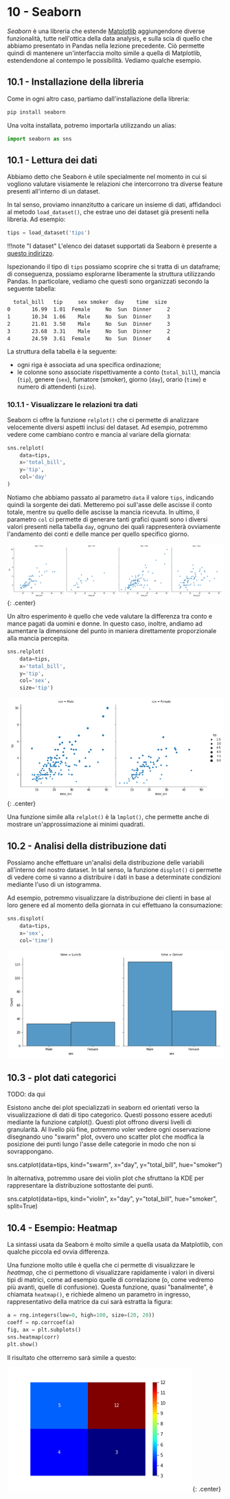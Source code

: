# 10 - Seaborn

*Seaborn* è una libreria che estende [Matplotlib](../08_matplotlib/lecture.md) aggiungendone diverse funzionalità, tutte nell'ottica della data analysis, e sulla scia di quello che abbiamo presentato in Pandas nella lezione precedente. Ciò permette quindi di mantenere un'interfaccia molto simile a quella di Matplotlib, estendendone al contempo le possibilità. Vediamo qualche esempio.

## 10.1 - Installazione della libreria

Come in ogni altro caso, partiamo dall'installazione della libreria:

```sh
pip install seaborn
```

Una volta installata, potremo importarla utilizzando un alias:

```py
import seaborn as sns
```

## 10.1 - Lettura dei dati

Abbiamo detto che Seaborn è utile specialmente nel momento in cui si vogliono valutare visiamente le relazioni che intercorrono tra diverse feature presenti all'interno di un dataset.

In tal senso, proviamo innanzitutto a caricare un insieme di dati, affidandoci al metodo `load_dataset()`, che estrae uno dei dataset già presenti nella libreria. Ad esempio:

```py
tips = load_dataset('tips')
```

!!!note "I dataset"
    L'elenco dei dataset supportati da Seaborn è presente a [questo indirizzo](https://github.com/mwaskom/seaborn-data).

Ispezionando il tipo di `tips` possiamo scoprire che si tratta di un dataframe; di conseguenza, possiamo esplorarne liberamente la struttura utilizzando Pandas. In particolare, vediamo che questi sono organizzati secondo la seguente tabella:

```sh
  total_bill   tip     sex smoker  day    time  size
0       16.99  1.01  Female     No  Sun  Dinner     2
1       10.34  1.66    Male     No  Sun  Dinner     3
2       21.01  3.50    Male     No  Sun  Dinner     3
3       23.68  3.31    Male     No  Sun  Dinner     2
4       24.59  3.61  Female     No  Sun  Dinner     4
```

La struttura della tabella è la seguente:

* ogni riga è associata ad una specifica ordinazione;
* le colonne sono associate rispettivamente a conto (`total_bill`), mancia (`tip`), genere (`sex`), fumatore (smoker), giorno (`day`), orario (`time`) e numero di attendenti (`size`).

### 10.1.1 - Visualizzare le relazioni tra dati

Seaborn ci offre la funzione `relplot()` che ci permette di analizzare velocemente diversi aspetti inclusi del dataset. Ad esempio, potremmo vedere come cambiano contro e mancia al variare della giornata:

```py
sns.relplot(
    data=tips,
    x='total_bill',
    y='tip',
    col='day'
)
```

Notiamo che abbiamo passato al parametro `data` il valore `tips`, indicando quindi la sorgente dei dati. Metteremo poi sull'asse delle ascisse il conto totale, mentre su quello delle ascisse la mancia ricevuta. In ultimo, il parametro `col` ci permette di generare tanti grafici quanti sono i diversi valori presenti nella tabella `day`, ognuno dei quali rappresenterà ovviamente l'andamento dei conti e delle mance per quello specifico giorno.

![relplot_1](./images/relplot_1.png){: .center}

Un altro esperimento è quello che vede valutare la differenza tra conto e mance pagati da uomini e donne. In questo caso, inoltre, andiamo ad aumentare la dimensione del punto in maniera direttamente proporzionale alla mancia percepita.

```py
sns.relplot(
    data=tips,
    x='total_bill',
    y='tip',
    col='sex',
    size='tip')
```

![relplot_2](./images/relplot_2.png){: .center}

Una funzione simile alla `relplot()` è la `lmplot()`, che permette anche di mostrare un'approssimazione ai minimi quadrati.

## 10.2 - Analisi della distribuzione dati

Possiamo anche effettuare un'analisi della distribuzione delle variabili all'interno del nostro dataset. In tal senso, la funzione `displot()` ci permette di vedere come si vanno a distribuire i dati in base a determinate condizioni mediante l'uso di un istogramma.

Ad esempio, potremmo visualizzare la distribuzione dei clienti in base al loro genere ed al momento della giornata in cui effettuano la consumazione:

```py
sns.displot(
    data=tips,
    x='sex',
    col='time')
```

![distplot_tips](./images/distplot_tips.png)

## 10.3 - plot dati categorici

TODO: da qui

Esistono anche dei plot specializzati in seaborn ed orientati verso la visualizzazione di dati di tipo categorico. Questi possono essere aceduti mediante la funzione catplot(). Questi plot offrono diversi livelli di granularità. Al livello più fine, potremmo voler vedere ogni osservazione disegnando uno "swarm" plot, ovvero uno scatter plot che modfica la posizione dei punti lungo l'asse delle categorie in modo che non si sovrappongano.

sns.catplot(data=tips, kind="swarm", x="day", y="total_bill", hue="smoker")

In alternativa, potremmo usare dei violin plot che sfruttano la KDE per rappresentare la distribuzione sottostante dei punti.

sns.catplot(data=tips, kind="violin", x="day", y="total_bill", hue="smoker", split=True)

## 10.4 - Esempio: Heatmap

La sintassi usata da Seaborn è molto simile a quella usata da Matplotlib, con qualche piccola ed ovvia differenza. 

Una funzione molto utile è quella che ci permette di visualizzare le *heatmap*, che ci permettono di visualizzare rapidamente i valori in diversi tipi di matrici, come ad esempio quelle di correlazione (o, come vedremo più avanti, quelle di confusione). Questa funzione, quasi "banalmente", è chiamata `heatmap()`, e richiede almeno un parametro in ingresso, rappresentativo della matrice da cui sarà estratta la figura:

```py
a = rng.integers(low=0, high=100, size=(20, 20))
coeff = np.corrcoef(a)
fig, ax = plt.subplots()
sns.heatmap(corr)
plt.show()
```

Il risultato che otterremo sarà simile a questo:

![heatmap](./images/heatmap.png){: .center}
